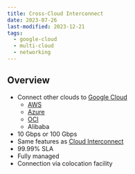 ```yaml
---
title: Cross-Cloud Interconnect
date: 2023-07-26
last-modified: 2023-12-21
tags:
  - google-cloud
  - multi-cloud
  - networking
---
```


## Overview

- Connect other clouds to [Google Cloud](notes/moc/Google%20Cloud.md)
	- [AWS](notes/moc/AWS.md)
	- [Azure](notes/moc/Azure.md)
	- [OCI](notes/moc/Oracle%20Cloud%20Infrastructure%20(OCI).md)
	- Alibaba
- 10 Gbps or 100 Gbps
- Same features as [Cloud Interconnect](notes/Cloud%20Interconnect.md)
- 99.99% SLA
- Fully managed
- Connection via colocation facility
